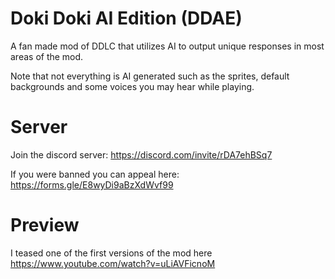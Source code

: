 # Doki Doki AI Edition (DDAE)

A fan made mod of DDLC that utilizes AI to output unique responses in most areas of the mod.

Note that not everything is AI generated such as the sprites, default backgrounds and some voices you may hear while playing.



# Server
Join the discord server: https://discord.com/invite/rDA7ehBSq7

If you were banned you can appeal here: https://forms.gle/E8wyDi9aBzXdWvf99

# Preview
I teased one of the first versions of the mod here https://www.youtube.com/watch?v=uLiAVFicnoM
